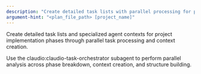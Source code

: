 ```yaml
---
description: "Create detailed task lists with parallel processing for phases and contexts"
argument-hint: "<plan_file_path> [project_name]"
---
```


Create detailed task lists and specialized agent contexts for project implementation phases through parallel task processing and context creation.

Use the claudio:claudio-task-orchestrator subagent to perform parallel analysis across phase breakdown, context creation, and structure building.

